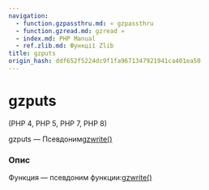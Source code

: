 ```yaml
---
navigation:
  - function.gzpassthru.md: « gzpassthru
  - function.gzread.md: gzread »
  - index.md: PHP Manual
  - ref.zlib.md: Функції Zlib
title: gzputs
origin_hash: ddf652f5224dc9f1fa9671347921941ca401ea50
---
```

# gzputs

(PHP 4, PHP 5, PHP 7, PHP 8)

gzputs — Псевдоним[gzwrite()](function.gzwrite.md)

### Опис

Функция — псевдоним функции:[gzwrite()](function.gzwrite.md)
